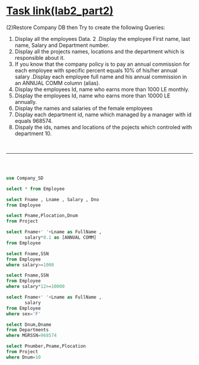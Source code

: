# [Task link(lab2_part2)](https://docs.google.com/document/d/1iltK33ynC0o7KaclNXSoSJfVRySX-prP/edit)

(2)Restore Company DB then
   Try to create the following Queries:

1. Display all the employees Data.
2 .Display the employee First name, last name, Salary and Department number.
3. Display all the projects names, locations and the department which is responsible about it.
4. If you know that the company policy is to pay an annual commission for each employee with specific percent equals 10% of his/her annual salary .Display each employee full name and his annual commission in an ANNUAL COMM column (alias).
5. Display the employees Id, name who earns more than 1000 LE monthly.
6. Display the employees Id, name who earns more than 10000 LE annually.
7. Display the names and salaries of the female employees 
8. Display each department id, name which managed by a manager with id equals 968574.
9. Dispaly the ids, names and locations of  the pojects which controled with department 10.

<br>

---

<br>

```sql

use Company_SD

select * from Employee

select Fname , Lname , Salary , Dno
from Employee

select Pname,Plocation,Dnum
from Project

select Fname+' '+Lname as FullName ,
       salary*0.1 as [ANNUAL COMM] 
from Employee

select Fname,SSN
from Employee
where salary>=1000

select Fname,SSN
from Employee
where salary*12>=10000

select Fname+' '+Lname as FullName ,
       salary 
from Employee
where sex='F'

select Dnum,Dname
from Departments
where MGRSSN=968574

select Pnumber,Pname,Plocation
from Project
where Dnum=10

```